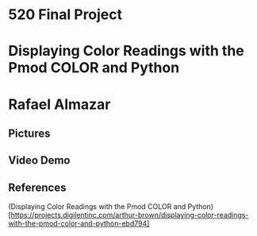 # 520 Final Project
# Displaying Color Readings with the Pmod COLOR and Python
# Rafael Almazar


## Pictures

## Video Demo

## References

(Displaying Color Readings with the Pmod COLOR and Python)[https://projects.digilentinc.com/arthur-brown/displaying-color-readings-with-the-pmod-color-and-python-ebd794]
